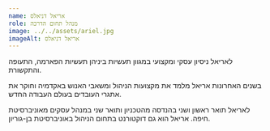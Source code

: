 ```yaml
---
name: אריאל דניאלס
role: מנהל תחום הדרכה
image: ../../assets/ariel.jpg
imageAlt: אריאל דניאלס
---
```


לאריאל ניסיון עסקי ומקצועי במגוון תעשיות ביניהן תעשיות הפארמה, התעופה והתקשורת.

בשנים האחרונות אריאל מלמד את מקצועות הניהול ומשאבי האנוש באקדמיה וחוקר את אתגרי העובדים בעולם העבודה החדש.

לאריאל תואר ראשון ושני בהנדסה מהטכניון ותואר שני במנהל עסקים מאוניברסיטת חיפה. אריאל הוא גם דוקטורנט בתחום הניהול באוניברסיטת בן-גוריון.
